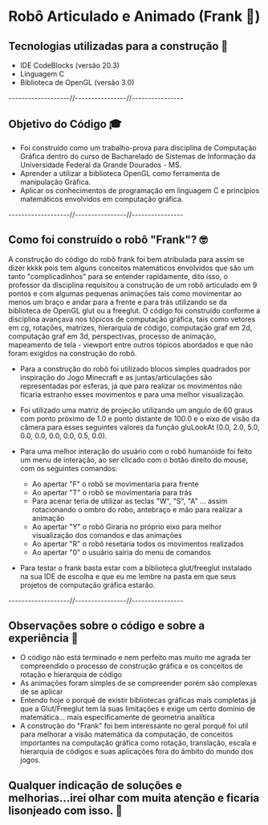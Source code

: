
# Robô Articulado e Animado (Frank 🤖)

##  Tecnologias utilizadas para a construção 🔨
- IDE CodeBlocks (versão 20.3)
- Linguagem C 
- Biblioteca de OpenGL (versão 3.0)

-------------------//----------------//----------------

## Objetivo do Código 🎓
- Foi construído como um trabalho-prova para disciplina de Computação Gráfica dentro do curso de Bacharelado de Sistemas de Informação da Universidade Federal da Grande Dourados - MS.
- Aprender a utilizar a biblioteca OpenGL como ferramenta de manipulação Gráfica.
- Aplicar os conhecimentos de programação em linguagem C e princípios matemáticos envolvidos em computação gráfica.

-------------------//----------------//----------------

## Como foi construído o robô "Frank"? 🤓
A construção do código do robô frank foi bem atribulada para assim se dizer kkkk pois tem alguns conceitos matemáticos envolvidos que são um tanto "complicadinhos" para se entender rapidamente, dito isso, o professor da disciplina requisitou a construção de um robô articulado em 9 pontos e com algumas pequenas animações tais como movimentar ao menos um braço e andar para a frente e para trás utilizando se da biblioteca de OpenGL glut ou a freeglut.
O código foi construído conforme a disciplina avançava nos tópicos de computação gráfica, tais como vetores em cg, rotações, matrizes, hierarquia de código, computação graf em 2d, computação graf em 3d, perspectivas, processo de animação, mapeamento de tela - viewport entre outros tópicos abordados e que não foram exigidos na construção do robô.
- Para a construção do robô foi utilizado blocos simples quadrados por inspiração do Jogo Minecraft e as juntas/articulações são representadas por esferas, já que para realizar os movimentos não ficaria estranho esses movimentos e para uma melhor visualização.
- Foi utilizado uma matriz de projeção utilizando um angulo de 60 graus com ponto próximo de 1.0 e ponto distante de 100.0 e o eixo de visão da câmera para esses seguintes valores da função gluLookAt (0.0, 2.0, 5.0, 0.0, 0.0, 0.0, 0.0, 0.5, 0.0).
- Para uma melhor interação do usuário com o robô humanóide foi feito um menu de interação, ao ser clicado com o botão direito do mouse, com os seguintes comandos:
    * Ao apertar "F" o robô se movimentaria para frente
    * Ao apertar "T" o robô se movimentaria para trás
    * Para acenar teria de utilizar as teclas "W", "S", "A" ... assim rotacionando o ombro do robo, antebraço e mão para realizar a animação
    * Ao apertar "Y" o robô Giraria no próprio eixo para melhor visualização dos comandos e das animações
    * Ao apertar "R" o robô resetaria todos os movimentos realizados
    * Ao apertar "0" o usuário sairia do menu de comandos

- Para testar o frank basta estar com a biblioteca glut/freeglut instalado na sua IDE de escolha e que eu me lembre na pasta em que seus projetos de computação gráfica estarão.

-------------------//----------------//----------------

## Observações sobre o código e sobre a experiência 🎯
- O código não está terminado e nem perfeito mas muito me agrada ter compreendido o processo de construção gráfica e os conceitos de rotação e hierarquia de código
- As animações foram simples de se compreender porém são complexas de se aplicar
- Entendo hoje o porquê de existir bibliotecas gráficas mais completas já que a Glut/Freeglut tem lá suas limitações e exige um certo domínio de matemática... mais especificamente de geometria analítica
- A construção do "Frank" foi bem interessante no geral porquê foi util para melhorar a visão matemática da computação, de conceitos importantes na computação gráfica como rotação, translação, escala e hierarquia de códigos e suas aplicações fora do âmbito do mundo dos jogos.

## Qualquer indicação de soluções e melhorias...irei olhar com muita atenção e ficaria lisonjeado com isso. 🤙
